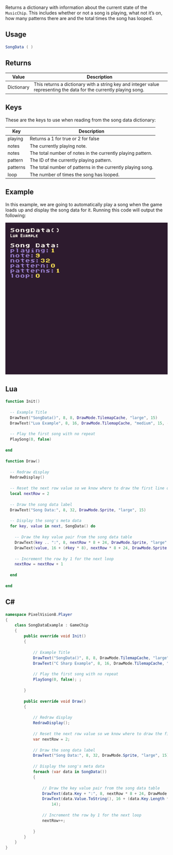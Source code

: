 Returns a dictionary with information about the current state of the `MusicChip`. This includes whether or not a song is playing, what not it’s on, how many patterns there are and the total times the song has looped.

## Usage

```csharp
SongData ( )
```

## Returns

| Value      | Description                                                                                                          |
|------------|----------------------------------------------------------------------------------------------------------------------|
| Dictionary | This returns a dictionary with a string key and integer value representing the data for the currently playing song\. |

## Keys

These are the keys to use when reading from the song data dictionary:

| Key      | Description                                                  |
|----------|--------------------------------------------------------------|
| playing  | Returns a 1 for true or 2 for false                          |
| notes    | The currently playing note\.                                 |
| notes    | The total number of notes in the currently playing pattern\. |
| pattern  | The ID of the currently playing pattern\.                    |
| patterns | The total number of patterns in the currently playing song\. |
| loop     | The number of times the song has looped\.                    |

## Example

In this example, we are going to automatically play a song when the game loads up and display the song data for it. Running this code will output the following:

![image alt text](images/SongDataOutput.png)

## Lua

```lua
function Init()

  -- Example Title
  DrawText("SongData()", 8, 8, DrawMode.TilemapCache, "large", 15)
  DrawText("Lua Example", 8, 16, DrawMode.TilemapCache, "medium", 15, -4)
  
  -- Play the first song with no repeat
  PlaySong(0, false)

end

function Draw()

  -- Redraw display
  RedrawDisplay()

  -- Reset the next row value so we know where to draw the first line of text
  local nextRow = 2

  -- Draw the song data label
  DrawText("Song Data:", 8, 32, DrawMode.Sprite, "large", 15)

  -- Display the song's meta data
  for key, value in next, SongData() do

    -- Draw the key value pair from the song data table
    DrawText(key .. ":", 8, nextRow * 8 + 24, DrawMode.Sprite, "large", 6)
    DrawText(value, 16 + (#key * 8), nextRow * 8 + 24, DrawMode.Sprite, "large", 14)

    -- Increment the row by 1 for the next loop
    nextRow = nextRow + 1

  end

end
```



## C#

```csharp
namespace PixelVision8.Player
{
    class SongDataExample : GameChip
    {
        public override void Init()
        {

            // Example Title
            DrawText("SongData()", 8, 8, DrawMode.TilemapCache, "large", 15);
            DrawText("C Sharp Example", 8, 16, DrawMode.TilemapCache, "medium", 15, -4);

            // Play the first song with no repeat
            PlaySong(0, false); ;

        }

        public override void Draw()
        {

            // Redraw display
            RedrawDisplay();

            // Reset the next row value so we know where to draw the first line of text
            var nextRow = 2;

            // Draw the song data label
            DrawText("Song Data:", 8, 32, DrawMode.Sprite, "large", 15);

            // Display the song's meta data
            foreach (var data in SongData())
            {

                // Draw the key value pair from the song data table
                DrawText(data.Key + ":", 8, nextRow * 8 + 24, DrawMode.Sprite, "large", 6);
                DrawText(data.Value.ToString(), 16 + (data.Key.Length * 8), nextRow * 8 + 24, DrawMode.Sprite, "large",
                    14);

                // Increment the row by 1 for the next loop
                nextRow++;

            }
        }
    }
}
```

